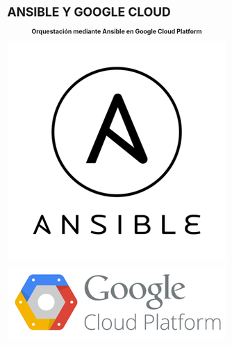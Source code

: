 # **ANSIBLE Y GOOGLE CLOUD**  

<center>
  
**Orquestación mediante Ansible en Google Cloud Platform**

![](images/ansible.png "Ansible")  

![](images/Google.png "Google Cloud Platform")  

</center>  


